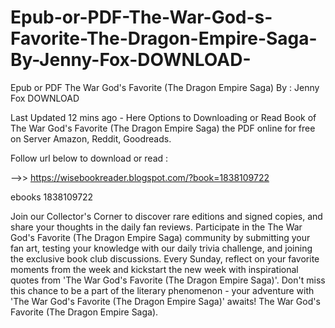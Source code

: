# Epub-or-PDF-The-War-God-s-Favorite-The-Dragon-Empire-Saga-By-Jenny-Fox-DOWNLOAD-
Epub or PDF The War God's Favorite (The Dragon Empire Saga) By : Jenny Fox DOWNLOAD 

Last Updated 12 mins ago - Here Options to Downloading or Read Book of The War God's Favorite (The Dragon Empire Saga) the PDF online for free on Server Amazon, Reddit, Goodreads.
 
Follow url below to download or read :
 
-->> https://wisebookreader.blogspot.com/?book=1838109722
 
ebooks 1838109722
 
Join our Collector's Corner to discover rare editions and signed copies, and share your thoughts in the daily fan reviews.
Participate in the The War God's Favorite (The Dragon Empire Saga) community by submitting your fan art, testing your knowledge with our daily trivia challenge, and joining the exclusive book club discussions.
Every Sunday, reflect on your favorite moments from the week and kickstart the new week with inspirational quotes from 'The War God's Favorite (The Dragon Empire Saga)'. Don't miss this chance to be a part of the literary phenomenon - your adventure with 'The War God's Favorite (The Dragon Empire Saga)' awaits! The War God's Favorite (The Dragon Empire Saga).
